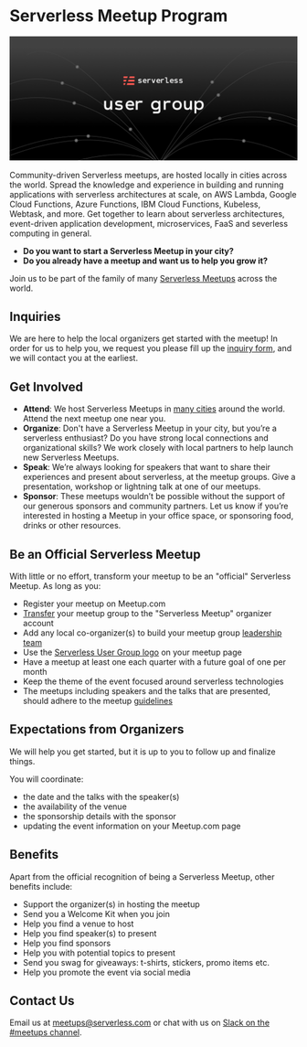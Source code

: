 
# Serverless Meetup Program

![](./assets/User_group_web_header.png)

Community-driven Serverless meetups, are hosted locally in cities across the world. Spread the knowledge and experience in building and running applications with serverless architectures at scale, on AWS Lambda, Google Cloud Functions, Azure Functions, IBM Cloud Functions, Kubeless, Webtask, and more. Get together to learn about serverless architectures, event-driven application development, microservices, FaaS and severless computing in general.

* **Do you want to start a Serverless Meetup in your city?** 
* **Do you already have a meetup and want us to help you grow it?** 

Join us to be part of the family of many [Serverless Meetups](https://www.meetup.com/pro/serverless/) across the world. 

## Inquiries

We are here to help the local organizers get started with the meetup! In order for us to help you, we request you please fill up the [inquiry form](https://docs.google.com/forms/d/e/1FAIpQLSfSCMFQc47wn1S0Y2H7LBjuvmoZW57cgBSwKC6vdnbd_7yvWA/viewform), and we will contact you at the earliest.

## Get Involved

* **Attend**: We host Serverless Meetups in [many cities](https://www.meetup.com/pro/serverless/) around the world. Attend the next meetup one near you.
* **Organize**: Don't have a Serverless Meetup in your city, but you’re a serverless enthusiast? Do you have strong local connections and organizational skills? We work closely with local partners to help launch new Serverless Meetups.
* **Speak**: We’re always looking for speakers that want to share their experiences and present about serverless, at the meetup groups. Give a presentation, workshop or lightning talk at one of our meetups.
* **Sponsor**: These meetups wouldn’t be possible without the support of our generous sponsors and community partners. Let us know if you’re interested in hosting a Meetup in your office space, or sponsoring food, drinks or other resources.

## Be an Official Serverless Meetup

With little or no effort, transform your meetup to be an "official" Serverless Meetup. As long as you:

* Register your meetup on Meetup.com
* [Transfer](https://www.meetup.com/help/article/2397734/) your meetup group to the "Serverless Meetup" organizer account
* Add any local co-organizer(s) to build your meetup group [leadership team](https://www.meetup.com/help/article/868703/)
* Use the [Serverless User Group logo](./assets/Meetup_header@1x.png) on your meetup page
* Have a meetup at least one each quarter with a future goal of one per month
* Keep the theme of the event focused around serverless technologies
* The meetups including speakers and the talks that are presented, should adhere to the meetup [guidelines](https://www.meetup.com/help/customer/portal/articles/865536-meetup-s-community-guidelines/)

## Expectations from Organizers

We will help you get started, but it is up to you to follow up and finalize things. 

You will coordinate:

* the date and the talks with the speaker(s)
* the availability of the venue
* the sponsorship details with the sponsor
* updating the event information on your Meetup.com page

## Benefits

Apart from the official recognition of being a Serverless Meetup, other benefits include:

* Support the organizer(s) in hosting the meetup
* Send you a Welcome Kit when you join
* Help you find a venue to host
* Help you find speaker(s) to present
* Help you find sponsors
* Help you with potential topics to present
* Send you swag for giveaways: t-shirts, stickers, promo items etc.
* Help you promote the event via social media

## Contact Us

Email us at meetups@serverless.com or chat with us on [Slack on the #meetups channel](https://join.slack.com/t/serverless-contrib/shared_invite/MjI5NzY1ODM2MTc3LTE1MDM0NDIyOTUtMDgxNTcxMTcxNg).
